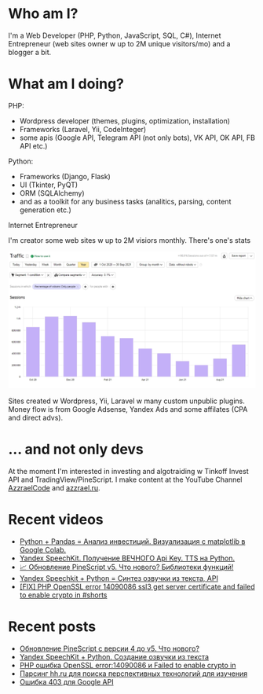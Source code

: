 # Who am I?

I'm a Web Developer (PHP, Python, JavaScript, SQL, C#), Internet Entrepreneur (web sites owner w up to 2M unique visitors/mo) and a blogger a bit.

# What am I doing?

PHP:
- Wordpress developer (themes, plugins, optimization, installation) 
- Frameworks (Laravel, Yii, CodeInteger)
- some apis (Google API, Telegram API (not only bots), VK API, OK API, FB API etc.)

Python:
- Frameworks (Django, Flask)
- UI (Tkinter, PyQT)
- ORM (SQLAlchemy)
- and as a toolkit for any business tasks (analitics, parsing, content generation etc.)

Internet Entrepreneur

I'm creator some web sites w up to 2M visiors monthly. There's one's stats

![Unique visitors in 2021](https://github.com/AzzraelCode/AzzraelCode/blob/main/images/n.jpg?raw=true)

Sites created w Wordpress, Yii, Laravel w many custom unpublic plugins. Money flow is from Google Adsense, Yandex Ads and some affilates (CPA and direct advs).

# ... and not only devs

At the moment I'm interested in investing and algotraiding w Tinkoff Invest API and TradingView/PineScript. I make content at the YouTube Channel [AzzraelCode](https://www.youtube.com/channel/UCf6kozNejHoQuFhBDB8cfxA) and [azzrael.ru](https://azzrael.ru). 

# Recent videos

<!-- AZZCODEYT:START -->
- [Python + Pandas = Анализ инвестиций. Визуализация с matplotlib в Google Colab.](https://www.youtube.com/watch?v=HYftElwAIgg)
- [Yandex SpeechKit. Получение ВЕЧНОГО Api Key. TTS на Python.](https://www.youtube.com/watch?v=Px1YyTj1h9M)
- [📈 Обновление PineScript v5. Что нового? Библиотеки функций!](https://www.youtube.com/watch?v=SGbQd8RAbS4)
- [Yandex Speechkit + Python = Синтез озвучки из текста, API](https://www.youtube.com/watch?v=X9tDjQitINI)
- [[FIX] PHP OpenSSL error 14090086 ssl3 get server certificate and failed to enable crypto in #shorts](https://www.youtube.com/watch?v=pWnVjs0A89A)
<!-- AZZCODEYT:END -->


# Recent posts

<!-- AZZRAELRU:START -->
- [Обновление PineScript с версии 4 до v5. Что нового?](https://azzrael.ru/pinescript-v5-update-library)
- [Yandex SpeechKit + Python. Создание озвучки из текста](https://azzrael.ru/yandex-speechkit-python)
- [PHP ошибка OpenSSL error:14090086 и Failed to enable crypto in](https://azzrael.ru/error-ssl3_get_server_certificate-failed-to-enable-crypto-in)
- [Парсинг hh.ru для поиска перспективных технологий для изучения](https://azzrael.ru/web-scrapping-hh-ru-python-xpath)
- [Ошибка 403 для Google API](https://azzrael.ru/error-403-access-denied-google-api)
<!-- AZZRAELRU:END -->

